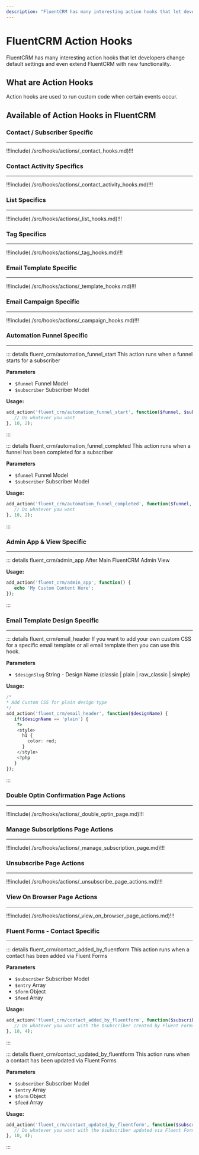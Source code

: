 ```yaml
---
description: "FluentCRM has many interesting action hooks that let developers change default settings and even extend FluentCRM with new functionality."
---
```


# FluentCRM Action Hooks

<Badge type="tip" vertical="top" text="FluentCRM Core" /> <Badge type="warning" vertical="top" text="Intermediate" />

FluentCRM has many interesting action hooks that let developers change default settings and even extend FluentCRM with
new functionality.

## What are Action Hooks

Action hooks are used to run custom code when certain events occur.
 
## Available of Action Hooks in FluentCRM
 
### Contact / Subscriber Specific
<hr />

!!!include(./src/hooks/actions/_contact_hooks.md)!!!
 
### Contact Activity Specifics
<hr />

!!!include(./src/hooks/actions/_contact_activity_hooks.md)!!!


### List Specifics
<hr />

!!!include(./src/hooks/actions/_list_hooks.md)!!!

### Tag Specifics
<hr />

!!!include(./src/hooks/actions/_tag_hooks.md)!!!

### Email Template Specific
<hr />

!!!include(./src/hooks/actions/_template_hooks.md)!!!


### Email Campaign Specific
<hr />

!!!include(./src/hooks/actions/_campaign_hooks.md)!!!


### Automation Funnel Specific
<hr />

::: details fluent_crm/automation_funnel_start
This action runs when a funnel starts for a subscriber

**Parameters**
- `$funnel` Funnel Model
- `$subscriber` Subscriber Model

**Usage:**
```php 
add_action('fluent_crm/automation_funnel_start', function($funnel, $subscriber) {
   // Do whatever you want
}, 10, 2);
```
:::

::: details fluent_crm/automation_funnel_completed
This action runs when a funnel has been completed for a subscriber

**Parameters**
- `$funnel` Funnel Model
- `$subscriber` Subscriber Model

**Usage:**
```php 
add_action('fluent_crm/automation_funnel_completed', function($funnel, $subscriber) {
   // Do whatever you want
}, 10, 2);
```
:::

### Admin App & View Specific
<hr />

::: details fluent_crm/admin_app
After Main FluentCRM Admin View

**Usage:**
```php 
add_action('fluent_crm/admin_app', function() {
   echo 'My Custom Content Here';
});
```
:::

### Email Template Design Specific
<hr />

::: details fluent_crm/email_header
If you want to add your own custom CSS for a specific email template or all email template then you can use this hook.

**Parameters**
- `$designSlug` String - Design Name (classic | plain | raw_classic | simple)

**Usage:**
```php 
/*
* Add Custom CSS for plain design type
*/
add_action('fluent_crm/email_header', function($designName) {
   if($designName == 'plain') {
    ?>
    <style>
      h1 {
        color: red;
      }
    </style>
    <?php
   }
});
```
:::

### Double Optin Confirmation Page Actions
<hr />

!!!include(./src/hooks/actions/_double_optin_page.md)!!!

### Manage Subscriptions Page Actions
<hr />

!!!include(./src/hooks/actions/_manage_subscription_page.md)!!!

### Unsubscribe Page Actions
<hr />

!!!include(./src/hooks/actions/_unsubscribe_page_actions.md)!!!

### View On Browser Page Actions

<hr />

!!!include(./src/hooks/actions/_view_on_browser_page_actions.md)!!!

### Fluent Forms - Contact Specific
<hr />

::: details fluent_crm/contact_added_by_fluentform
This action runs when a contact has been added via Fluent Forms

**Parameters**
- `$subscriber` Subscriber Model
- `$entry` Array
- `$form` Object
- `$feed` Array

**Usage:**
```php 
add_action('fluent_crm/contact_added_by_fluentform', function($subscriber, $entry, $form, $feed) {
   // Do whatever you want with the $subscriber created by Fluent Forms
}, 10, 4);
```
:::

::: details fluent_crm/contact_updated_by_fluentform
This action runs when a contact has been updated via Fluent Forms

**Parameters**
- `$subscriber` Subscriber Model
- `$entry` Array
- `$form` Object
- `$feed` Array

**Usage:**
```php 
add_action('fluent_crm/contact_updated_by_fluentform', function($subscriber, $entry, $form, $feed) {
   // Do whatever you want with the $subscriber updated via Fluent Forms
}, 10, 4);
```
:::

